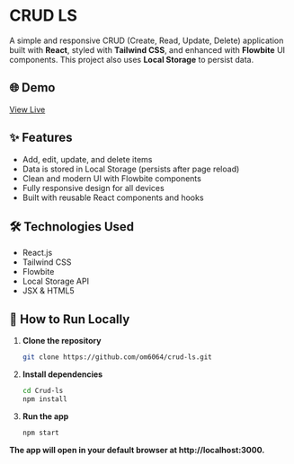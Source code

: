 # CRUD LS

A simple and responsive CRUD (Create, Read, Update, Delete) application built with **React**, styled with **Tailwind CSS**, and enhanced with **Flowbite** UI components. This project also uses **Local Storage** to persist data.

## 🌐 Demo

[View Live](https://crud-ls.vercel.app)

## ✨ Features

- Add, edit, update, and delete items
- Data is stored in Local Storage (persists after page reload)
- Clean and modern UI with Flowbite components
- Fully responsive design for all devices
- Built with reusable React components and hooks

## 🛠️ Technologies Used

- React.js
- Tailwind CSS
- Flowbite
- Local Storage API
- JSX & HTML5

## 🚀 How to Run Locally

1. **Clone the repository**
   ```bash
   git clone https://github.com/om6064/crud-ls.git
2. **Install dependencies**

    ```bash
    cd Crud-ls
    npm install
    ```

3. **Run the app**

    ```bash
    npm start
    ```
**The app will open in your default browser at http://localhost:3000.**
